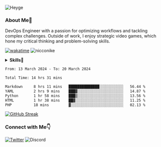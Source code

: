 ![Heyge](https://i.imgur.com/WhVGtgP.png)
### About Me🔎

DevOps Engineer with a passion for optimizing workflows and tackling complex challenges. Outside of work, I enjoy strategic video games, which hone my critical thinking and problem-solving skills.

<!-- [![Readme](https://github.com/Nicconike/Nicconike/actions/workflows/waka-readme.yml/badge.svg)](https://github.com/Nicconike/Nicconike/actions/workflows/waka-readme.yml) -->
[![wakatime](https://wakatime.com/badge/user/018e538b-3f55-4e8e-95fa-6c3225418eed.svg)](https://wakatime.com/@018e538b-3f55-4e8e-95fa-6c3225418eed)
![nicconike](https://komarev.com/ghpvc/?username=nicconike&label=Profile%20views&color=0e75b6&style=flat)

<div class="container">
  <details><summary><b>Skills🎯</b></summary>
    <details>
      <summary>Languages</summary>
      <p>
        <img
          src="https://img.shields.io/badge/go-%2300ADD8.svg?style=for-the-badge&logo=go&logoColor=white"
          alt="Go"
        />
        <img
          src="https://img.shields.io/badge/java-%23ED8B00.svg?style=for-the-badge&logo=openjdk&logoColor=white"
          alt="Java"
        />
        <img
          src="https://img.shields.io/badge/python-3670A0?style=for-the-badge&logo=python&logoColor=ffdd54"
          alt="Python"
        />
      </p>
    </details>
    <details>
      <summary>Testing & Automation</summary>
      <p>
        <img
          src="https://img.shields.io/badge/Postman-FF6C37?style=for-the-badge&logo=postman&logoColor=white"
          alt="Postman"
        />
        <img
          src="https://img.shields.io/badge/junit-black?style=for-the-badge&logo=junit5&link=https%3A%2F%2Fjunit.org%2Fjunit5%2F"
          alt="JUnit"
        />
        <img
          src="https://img.shields.io/badge/jmeter-black?style=for-the-badge&logo=apachejmeter&link=https%3A%2F%2Fjmeter.apache.org%2F"
          alt="JMeter"
        />
      </p>
    </details>
    <details>
      <summary>Version Control</summary>
      <p>
        <img
          src="https://img.shields.io/badge/git-%23F05033.svg?style=for-the-badge&logo=git&logoColor=white"
          alt="Git"
        />
        <img
          src="https://img.shields.io/badge/github-%23121011.svg?style=for-the-badge&logo=github&logoColor=white"
          alt="GitHub"
        />
        <img
          src="https://img.shields.io/badge/gitlab-%23181717.svg?style=for-the-badge&logo=gitlab&logoColor=white"
          alt="GitLab"
        />
      </p>
    </details>
    <details>
      <summary>Containerization & Orchestration</summary>
      <p>
        <img
          src="https://img.shields.io/badge/docker-%230db7ed.svg?style=for-the-badge&logo=docker&logoColor=white"
          alt="Docker"
        />
        <img
          src="https://img.shields.io/badge/kubernetes-%23326ce5.svg?style=for-the-badge&logo=kubernetes&logoColor=white"
          alt="Kubernetes"
        />
        <img
          src="https://img.shields.io/badge/helm-black?style=for-the-badge&logo=helm&link=https%3A%2F%2Fjmeter.apache.org%2F"
          alt="Helm"
        />
        <img
          src="https://img.shields.io/badge/Amazon%20ECS-white?style=for-the-badge&logo=amazonecs&link=https%3A%2F%2Faws.amazon.com%2Fecs%2F"
          alt="Amazon ECS"
        />
        <img
          src="https://img.shields.io/badge/github%20actions-%232671E5.svg?style=for-the-badge&logo=githubactions&logoColor=white"
          alt="GitHub Actions"
        />
        <img
          src="https://img.shields.io/badge/gitlab%20ci-%23181717.svg?style=for-the-badge&logo=gitlab&logoColor=white"
          alt="GitLab CI"
        />
      </p>
    </details>
    <details>
      <summary>Cloud Services</summary>
      <p>
        <img
          src="https://img.shields.io/badge/AWS-%23FF9900.svg?style=for-the-badge&logo=amazon-aws&logoColor=white"
          alt="AWS"
        />
      </p>
    </details>
    <details>
      <summary>Monitoring & Performance</summary>
      <p>
        <img
          src="https://img.shields.io/badge/datadog-%23632CA6.svg?style=for-the-badge&logo=datadog&logoColor=white"
          alt="Datadog"
        />
        <img
          src="https://img.shields.io/badge/AWS%20CloudWatch-white?style=for-the-badge&logo=amazoncloudwatch&link=https%3A%2F%2Faws.amazon.com%2Fcloudwatch%2F"
          alt="AWS CloudWatch"
        />
      </p>
    </details>
    <details>
      <summary>Infrastructure & Operations</summary>
      <p>
        <img
          src="https://img.shields.io/badge/terraform-%235835CC.svg?style=for-the-badge&logo=terraform&logoColor=white"
          alt="Terraform"
        />
        <img
          src="https://img.shields.io/badge/ansible-%231A1918.svg?style=for-the-badge&logo=ansible&logoColor=white"
          alt="Ansible"
        />
      </p>
    </details>
    <details>
      <summary>Tools & Collaboration</summary>
      <p>
        <img
          src="https://img.shields.io/badge/jira-%230A0FFF.svg?style=for-the-badge&logo=jira&logoColor=white"
          alt="Jira"
        />
        <img
          src="https://img.shields.io/badge/Slack-4A154B?style=for-the-badge&logo=slack&logoColor=white"
          alt="Slack"
        />
        <img
          src="https://img.shields.io/badge/Google%20Meet-00897B?style=for-the-badge&logo=google-meet&logoColor=white"
          alt="Google Meet"
        />
        <img
          src="https://img.shields.io/badge/Box-blue?style=for-the-badge&logo=box&link=https%3A%2F%2Fwww.box.com%2Fen-in%2Fhome"
          alt="Box"
        />
        <img
          src="https://img.shields.io/badge/Visual%20Studio%20Code-0078d7.svg?style=for-the-badge&logo=visual-studio-code&logoColor=white"
          alt="Visual Studio Code"
        />
      </p>
    </details>
    <details>
      <summary>Database Management</summary>
      <p>
        <img
          src="https://img.shields.io/badge/mysql-4479A1.svg?style=for-the-badge&logo=mysql&logoColor=white"
          alt="MySQL"
        />
        <img
          src="https://img.shields.io/badge/Amazon%20DynamoDB-4053D6?style=for-the-badge&logo=Amazon%20DynamoDB&logoColor=white"
          alt="Amazon DynamoDB"
        />
      </p>
    </details>
  </details>
</div>

<!--START_SECTION:waka-->

```txt
From: 13 March 2024 - To: 20 March 2024

Total Time: 14 hrs 31 mins

Markdown     8 hrs 11 mins   ██████████████░░░░░░░░░░░   56.44 %
YAML         2 hrs 9 mins    ███▓░░░░░░░░░░░░░░░░░░░░░   14.87 %
Python       1 hr 58 mins    ███▒░░░░░░░░░░░░░░░░░░░░░   13.56 %
HTML         1 hr 38 mins    ██▓░░░░░░░░░░░░░░░░░░░░░░   11.25 %
PHP          18 mins         ▓░░░░░░░░░░░░░░░░░░░░░░░░   02.13 %
```

<!--END_SECTION:waka-->

<!-- [![Nicco's Code Stats](https://github-readme-stats.vercel.app/api/wakatime?username=nicconike)](https://github.com/anuraghazra/github-readme-stats) -->
[![GitHub Streak](https://streak-stats.demolab.com/?user=Nicconike)](https://git.io/streak-stats)
<!-- ![Nicco's GitHub Stats](https://github-readme-stats.vercel.app/api?username=nicconike&show_icons=true&theme=algolia) -->

### Connect with Me👇

[![Twitter](https://img.shields.io/badge/-Twitter-1DA1F2?style=for-the-badge&logo=Twitter&logoColor=white)](https://twitter.com/nicco_nike)
![Discord](https://img.shields.io/badge/Discord-black?style=for-the-badge&logo=discord&label=join&link=https%3A%2F%2Fdiscord.gg%2FUbetHfu)
